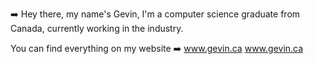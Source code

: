 

➡️ Hey there, my name's Gevin, I'm a computer science graduate from Canada, currently working in the industry.

You can find everything on my website ➡️ www.gevin.ca <a href="https://www.gevin.ca">www.gevin.ca</a>
